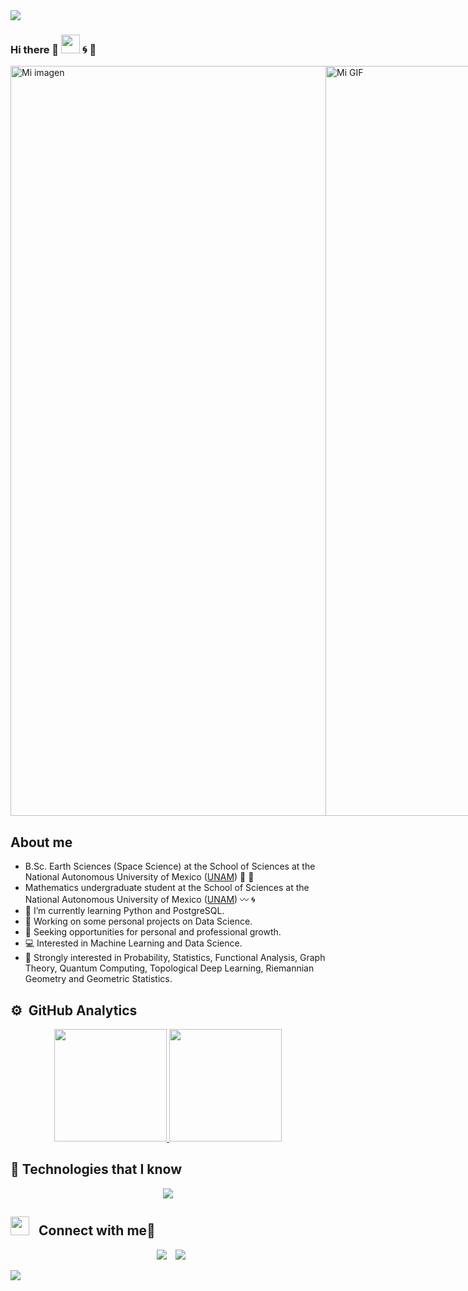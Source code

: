 <!--horizontal divider(gradiant)-->
<img src="https://user-images.githubusercontent.com/73097560/115834477-dbab4500-a447-11eb-908a-139a6edaec5c.gif">

### Hi there 👋 <img src="https://media.giphy.com/media/WUlplcMpOCEmTGBtBW/giphy.gif" width="30"> :cyclone: :space_invader:

<div style="display: flex; justify-content: space-between;">
  <img src="https://user-images.githubusercontent.com/36939966/89741268-6cc2c300-da55-11ea-9b0f-04d2100eaa8f.jpg" alt="Mi imagen" style="width: 30vh;">
  <img src="https://i.giphy.com/media/v1.Y2lkPTc5MGI3NjExeHMxYTl0NHJjczdyeXJqM3JrZGk0b2xqMWlldnl6bXl1cTBwM29ldSZlcD12MV9pbnRlcm5hbF9naWZfYnlfaWQmY3Q9Zw/l0MYEHE0ZtyPXQj04/giphy.gif" alt="Mi GIF" style="width: 30vh;">
</div>

## About me
-  B.Sc. Earth Sciences (Space Science) at the School of Sciences at the National Autonomous University of Mexico ([UNAM](https://www.unam.mx)) :new_moon_with_face: :milky_way:
-  Mathematics undergraduate student at the School of Sciences at the National Autonomous University of Mexico ([UNAM](https://www.unam.mx)) :wavy_dash: :cyclone:
- :seedling: I’m currently learning Python and PostgreSQL.
- :telescope: Working on some personal projects on Data Science.
- :telescope: Seeking opportunities for personal and professional growth.
- :computer: Interested in Machine Learning and Data Science.
- :notebook: Strongly interested in Probability, Statistics, Functional Analysis, Graph Theory, Quantum Computing, Topological Deep Learning, Riemannian Geometry and Geometric Statistics.

## ⚙️ &nbsp;GitHub Analytics

<p align="center">
<a href="https://github.com/Mata13">
  <img height="180em" src="https://github-readme-stats-eight-theta.vercel.app/api?username=Mata13&show_icons=true&theme=algolia&include_all_commits=true&count_private=true"/>
  <img height="180em" src="https://github-readme-stats-eight-theta.vercel.app/api/top-langs/?username=Mata13&layout=compact&langs_count=8&bg_color=0,73FA79,73FDFF,7A81FF&theme=graywhite"/>
</a>
</p>

## :space_invader: Technologies that I know

</div>
<!--tech stack icons-->
<p align="center">
  <a href="https://skillicons.dev">
    <img src="https://skillicons.dev/icons?i=html,css,js,py,git,github,postgres,anaconda,linux,arch,md,vscode,pr&perline=14" />
  </a>
</p>

## <img src="https://media.giphy.com/media/iY8CRBdQXODJSCERIr/giphy.gif" width="30" height="30" style="margin-right: 10px;"> Connect with me🤝

<!--icons and links-->
<p align="center">
<a style="margin-left: 10px;"  target="_blank" href="https://www.linkedin.com/in/marcos-mata-4986a2349"><img src="https://img.icons8.com/doodle/40/000000/linkedin--v2.png"></a>
<a style="margin-left: 10px;" target="_blank" href="https://github.com/Mata13"><img src="https://img.icons8.com/doodle/40/000000/github--v1.png"></a>
</p>

<!--horizontal divider(gradiant)-->
<img src="https://user-images.githubusercontent.com/73097560/115834477-dbab4500-a447-11eb-908a-139a6edaec5c.gif">
